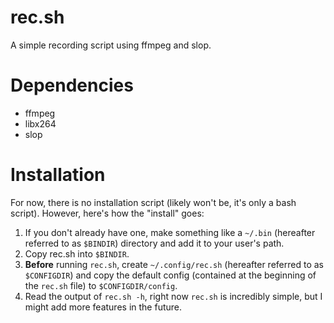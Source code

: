 # rec.sh
A simple recording script using ffmpeg and slop. 

# Dependencies
- ffmpeg
- libx264
- slop

# Installation
For now, there is no installation script (likely won't be, it's only a bash script). However, here's how the "install" goes:
1. If you don't already have one, make something like a `~/.bin` (hereafter referred to as `$BINDIR`) directory and add it to your user's path.
2. Copy rec.sh into `$BINDIR`.
3. **Before** running `rec.sh`, create `~/.config/rec.sh` (hereafter referred to as `$CONFIGDIR`) and copy the default config (contained at the beginning of the `rec.sh` file) to `$CONFIGDIR/config`.
4. Read the output of `rec.sh -h`, right now `rec.sh` is incredibly simple, but I might add more features in the future.
